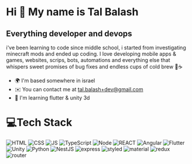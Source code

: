 Hi 👋 My name is Tal Balash
===========================

Everything developer and devops
-------------------------------

i've been learning to code since middle school, i started from investigating minecraft mods and ended up coding. I love developing mobile apps & games, websites, scrips, bots, automations and everything else that whispers sweet promises of bug fixes and endless cups of cold brew 🧊☕

* 🌍  I'm based somewhere in israel
* ✉️  You can contact me at [tal.balash+dev@gmail.com](mailto:tal.balash+dev@gmail.com)
* 🧠  I'm learning flutter & unity 3d


# 💻Tech Stack
![HTML](https://img.shields.io/badge/HTML5-E34F26?logo=html5&logoColor=white) 
![CSS](https://img.shields.io/badge/CSS-239120?logo=CSS3&logoColor=white) 
![JS](https://img.shields.io/badge/JavaScript-F7DF1E?logo=JavaScript&logoColor=white)
![TypeScript](https://img.shields.io/badge/TypeScript-007ACC?logo=typescript&logoColor=white)
![Node](https://img.shields.io/badge/Node.js-43853D?logo=node.js&logoColor=white)
![REACT](https://img.shields.io/badge/React-20232A?logo=react&logoColor=61DAFB)
![Angular](https://img.shields.io/badge/Angular-DD0031?logo=angular&logoColor=white)
![Flutter](https://img.shields.io/badge/Flutter-02569B?logo=flutter&logoColor=white)
![Unity](https://img.shields.io/badge/Unity-100000?logo=unity&logoColor=white)
![Python](https://img.shields.io/badge/Python-3776AB?logo=python&logoColor=white)
![NestJS](https://img.shields.io/badge/-NestJs-ea2845?logo=nestjs&logoColor=white)
![express](https://img.shields.io/badge/Express.js-404D59?logo=express&logoColor=white)
![styled](https://img.shields.io/badge/styled--components-DB7093?logo=styled-components&logoColor=white)
![material](https://img.shields.io/badge/Material--UI-0081CB?logo=mui&logoColor=white)
![redux](https://img.shields.io/badge/Redux-593D88?logo=redux&logoColor=white)
![router](https://img.shields.io/badge/React_Router-CA4245?logo=react-router&logoColor=white)


<!--

![JS](https://img.shields.io/badge/JavaScript-F7DF1E?logo=JavaScript&logoColor=white)
![JS](https://img.shields.io/badge/JavaScript-F7DF1E?logo=JavaScript&logoColor=white)
![JS](https://img.shields.io/badge/JavaScript-F7DF1E?logo=JavaScript&logoColor=white)
![JS](https://img.shields.io/badge/JavaScript-F7DF1E?logo=JavaScript&logoColor=white)
![JS](https://img.shields.io/badge/JavaScript-F7DF1E?logo=JavaScript&logoColor=white)
![JS](https://img.shields.io/badge/JavaScript-F7DF1E?logo=JavaScript&logoColor=white)
![JS](https://img.shields.io/badge/JavaScript-F7DF1E?logo=JavaScript&logoColor=white)

**Summonair/Summonair** is a ✨ _special_ ✨ repository because its `README.md` (this file) appears on your GitHub profile.

Here are some ideas to get you started:

- 🔭 I’m currently working on ...
- 🌱 I’m currently learning ...
- 👯 I’m looking to collaborate on ...
- 🤔 I’m looking for help with ...
- 💬 Ask me about ...
- 📫 How to reach me: ...
- 😄 Pronouns: ...
- ⚡ Fun fact: ...
-->

